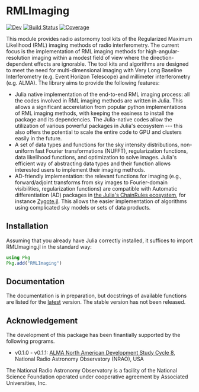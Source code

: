 # RMLImaging
[![Dev](https://img.shields.io/badge/docs-dev-blue.svg)](https://ehtjulia.github.io/RMLImaging.jl/dev/)
[![Build Status](https://github.com/EHTJulia/RMLImaging.jl/actions/workflows/CI.yml/badge.svg?branch=main)](https://github.com/EHTJulia/RMLImaging.jl/actions/workflows/CI.yml?query=branch%3Amain)
[![Coverage](https://codecov.io/gh/EHTJulia/RMLImaging.jl/branch/main/graph/badge.svg)](https://codecov.io/gh/EHTJulia/RMLImaging.jl)

This module provides radio astornomy tool kits of the Regularized Maximum Likelihood (RML) imaging methods of radio interferometry. The current focus is the implementation of RML imaging methods for high-angular-resolution imaging within a modest field of view where the direction-dependent effects are ignorable. The tool kits and algorithms are designed to meet the need for multi-dimensional imaging with Very Long Baseline Interferometry (e.g. Event Horizon Telescope) and millimeter interferometry (e.g. ALMA). The library aims to provide the following features:
- Julia native implementation of the end-to-end RML imaging process: all the codes involved in RML imaging methods are written in Julia. This allows a significant accerelation from popular python implementations of RML imaging methods, with keeping the easiness to install the package and its dependencies. The Julia-native codes allow the utilization of various powerful packages in Julia's ecosystem --- this also offers the potential to scale the entire code to GPU and clusters easily in the future.
- A set of data types and functions for the sky intensity distributions, non-uniform fast Fourier transformations (NUFFT), regularization functions, data likelihood functions, and optimization to solve images. Julia's efficient way of abstracting data types and their function allows interested users to implement their imaging methods.
- AD-friendly implementation: the relevant functions for imaging (e.g., forward/adjoint transforms from sky images to Fourier-domain visibilities, regularization functions) are compatible with Automatic differentiation (AD) packages in [the Julia's ChainRules ecosystem](https://juliadiff.org/ChainRulesCore.jl/stable/), for instance [Zygote.jl](https://fluxml.ai/Zygote.jl/stable/). This allows the easier implementation of algorithms using complicated sky models or sets of data products. 

## Installation
Assuming that you already have Julia correctly installed, it suffices to import RMLImaging.jl in the standard way:

```julia
using Pkg
Pkg.add("RMLImaging")
```

## Documentation
The documentation is in preparation, but docstrings of available functions are listed for the [latest](https://ehtjulia.github.io/RMLImaging.jl/dev) version. The stable version has not been released. 

## Acknowledgement
The development of this package has been finantially supported by the following programs.
- v0.1.0 - v0.1.1: [ALMA North American Development Study Cycle 8](https://science.nrao.edu/facilities/alma/science_sustainability/alma-develop-history), National Radio Astronomy Observatory (NRAO), USA

The National Radio Astronomy Observatory is a facility of the National Science Foundation operated under cooperative agreement by Associated Universities, Inc.
